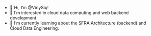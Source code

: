- 👋 Hi, I’m @VinySiq!
- 👀 I’m interested in cloud data computing and web backend development.
- 🌱 I’m currently learning about the SFRA Architecture (backend) and Cloud Data Engineering. 

<!---
VinySiq/VinySiq is a ✨ special ✨ repository because its `README.md` (this file) appears on your GitHub profile.
You can click the Preview link to take a look at your changes.
--->
